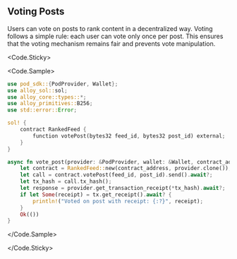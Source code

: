 <script>
    import {Code} from '$lib'
</script>

<div>

## Voting Posts

Users can vote on posts to rank content in a decentralized way. Voting follows a simple rule: each user can vote only once per post. This ensures that the voting mechanism remains fair and prevents vote manipulation.

</div>

<div>

<Code.Sticky>

<Code.Sample>

```rust
use pod_sdk::{PodProvider, Wallet};
use alloy_sol::sol;
use alloy_core::types::*;
use alloy_primitives::B256;
use std::error::Error;

sol! {
    contract RankedFeed {
        function votePost(bytes32 feed_id, bytes32 post_id) external;
    }
}

async fn vote_post(provider: &PodProvider, wallet: &Wallet, contract_address: Address, feed_id: B256, post_id: B256) -> Result<(), Box<dyn Error>> {
    let contract = RankedFeed::new(contract_address, provider.clone());
    let call = contract.votePost(feed_id, post_id).send().await?;
    let tx_hash = call.tx_hash();
    let response = provider.get_transaction_receipt(*tx_hash).await?;
    if let Some(receipt) = tx.get_receipt().await? {
        println!("Voted on post with receipt: {:?}", receipt);
    }
    Ok(())
}
```

</Code.Sample>

</Code.Sticky>

</div>
